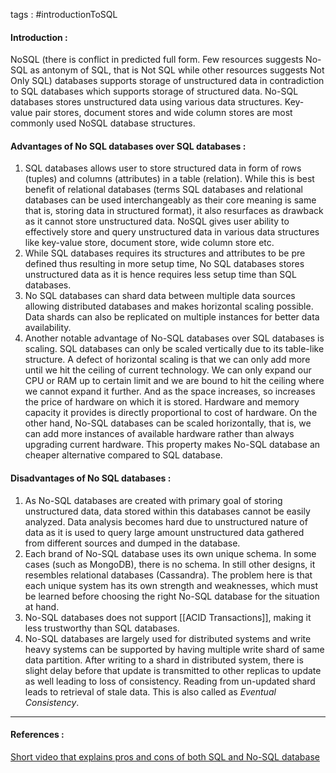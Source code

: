 tags : #introductionToSQL 

#### Introduction : 

NoSQL (there is conflict in predicted full form. Few resources suggests No-SQL as antonym of SQL, that is Not SQL while other resources suggests Not Only SQL) databases supports storage of unstructured data in contradiction to SQL databases which supports storage of structured data. No-SQL databases stores unstructured data using various data structures. Key-value pair stores, document stores and wide column stores are most commonly used NoSQL database structures.

#### Advantages of No SQL databases over SQL databases : 

1. SQL databases allows user to store structured data in form of rows (tuples) and columns (attributes) in a table (relation). While this is best benefit of relational databases (terms SQL databases and relational databases can be used interchangeably as their core meaning is same that is, storing data in structured format), it also resurfaces as drawback as it cannot store unstructured data. NoSQL gives user ability to effectively store and query unstructured data in various data structures like key-value store, document store, wide column store etc. 
2. While SQL databases requires its structures and attributes to be pre defined thus resulting in more setup time, No SQL databases stores unstructured data as it is hence requires less setup time than SQL databases. 
3. No SQL databases can shard data between multiple data sources allowing distributed databases and makes horizontal scaling possible. Data shards can also be replicated on multiple instances for better data availability.
4. Another notable advantage of No-SQL databases over SQL databases is scaling. SQL databases can only be scaled vertically due to its table-like structure. A defect of horizontal scaling is that we can only add more until we hit the ceiling of current technology. We can only expand our CPU or RAM up to certain limit and we are bound to hit the ceiling where we cannot expand it further. And as the space increases, so increases the price of hardware on which it is stored. Hardware and memory capacity it provides is directly proportional to cost of hardware.  On the other hand, No-SQL databases can be scaled horizontally, that is, we can add more instances of available hardware rather than always upgrading current hardware. This property makes No-SQL database an cheaper alternative compared to SQL database.

#### Disadvantages of No SQL databases : 

1. As No-SQL databases are created with primary goal of storing unstructured data, data stored within this databases cannot be easily analyzed. Data analysis becomes hard due to unstructured nature of data as it is used to query large amount unstructured data gathered from different sources and dumped in the database.
2. Each brand of No-SQL database uses its own unique schema. In some cases (such as MongoDB), there is no schema. In still other designs, it resembles relational databases (Cassandra). The problem here is that each unique system has its own strength and weaknesses, which must be learned before choosing the right No-SQL database for the situation at hand.
3. No-SQL databases does not support [[ACID Transactions]], making it less trustworthy than SQL databases.
4. No-SQL databases are largely used for distributed systems and write heavy systems can be supported by having multiple write shard of same data partition. After writing to a shard in distributed system, there is slight delay before that update is transmitted to other replicas to update as well leading to loss of consistency. Reading from un-updated shard leads to retrieval of stale data. This is also called as *Eventual Consistency*.

---

#### References : 

[Short video that explains pros and cons of both SQL and No-SQL database](https://www.youtube.com/watch?v=_Ss42Vb1SU4)

